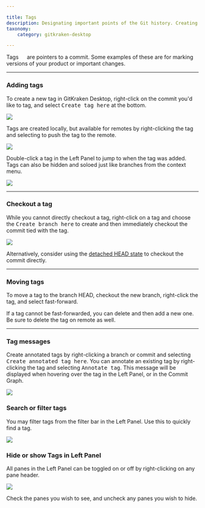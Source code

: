 ```yaml
---

title: Tags
description: Designating important points of the Git history. Creating Tags in GitKraken Desktop on commits is easy with the graph.
taxonomy:
    category: gitkraken-desktop

---
```


Tags <em class='context-menu'><img style='translate:rotate(180deg);height:1em;' src='/wp-content/uploads/gk-tag-icon.svg'></em> are pointers to a commit.  Some examples of these are for marking versions of your product or important changes.

***
### Adding tags

To create a new tag in GitKraken Desktop, right-click on the commit you'd like to tag, and select <kbd>Create tag here</kbd> at the bottom.

<img src="/wp-content/uploads/create-tag-2025.png" srcset="/wp-content/uploads/create-tag-2025.png" class="help-center-img img-bordered">


Tags are created locally, but available for remotes by right-clicking the tag and selecting to push the tag to the remote.

<img src="/wp-content/uploads/push-tag-2025.png" srcset="/wp-content/uploads/push-tag-2025@2x.png" class="help-center-img img-bordered">

Double-click a tag in the Left Panel to jump to when the tag was added.  Tags can also be hidden and soloed just like branches from the context menu.

<img src="/wp-content/uploads/tag-right.png" srcset="/wp-content/uploads/tag-right.png" class="help-center-img img-bordered">

***

### Checkout a tag

While you cannot directly checkout a tag, right-click on a tag and choose the <kbd>Create branch here</kbd> to create and then immediately checkout the commit tied with the tag.

<img src="/wp-content/uploads/tag-branch.png" srcset="/wp-content/uploads/tag-branch@2x.png" class="help-center-img img-bordered">

Alternatively, consider using the [detached HEAD state](/working-with-commits/detached-head-state/) to checkout the commit directly.

***

### Moving tags
To move a tag to the branch HEAD, checkout the new branch, right-click the tag, and select fast-forward.

If a tag cannot be fast-forwarded, you can delete and then add a new one.  Be sure to delete the tag on remote as well.

***

### Tag messages
Create annotated tags by right-clicking a branch or commit and selecting <kbd>Create annotated tag here</kbd>. You can annotate an existing tag by right-clicking the tag and selecting <kbd>Annotate tag</kbd>. This message will be displayed when hovering over the tag in the Left Panel, or in the Commit Graph.

<img src="/wp-content/uploads/tag-annotation.png" srcset="/wp-content/uploads/tag-annotation.png" class="help-center-img img-bordered">

### Search or filter tags

You may filter tags from the filter bar in the Left Panel. Use this to quickly find a tag.

<img src="/wp-content/uploads/filter-tags.png" srcset="/wp-content/uploads/filter-tags@2x.png" class="help-center-img img-bordered">

### Hide or show Tags in Left Panel

All panes in the Left Panel can be toggled on or off by right-clicking on any pane header.

<img src="/wp-content/uploads/toggle-panes-2025.png" srcset="/wp-content/uploads/toggle-panes-2025@2x.png" class="help-center-img img-bordered">

Check the panes you wish to see, and uncheck any panes you wish to hide. 